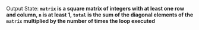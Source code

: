 Output State: **`matrix` is a square matrix of integers with at least one row and column, `n` is at least 1, `total` is the sum of the diagonal elements of the `matrix` multiplied by the number of times the loop executed**
